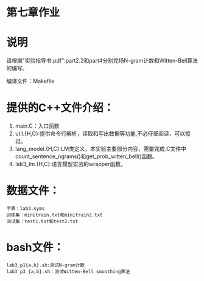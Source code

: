 # 第七章作业
# 说明
请根据"实验指导书.pdf":part2.2和part4分别完场N-gram计数和Witten-Bell算法的编写。

编译文件：Makefile

# 提供的C++文件介绍：
1. main.C：入口函数
2. util.{H,C}:提供命令行解析，读取和写出数据等功能,不必仔细阅读，可以掠过。
3. lang_model.{H,C}:LM类定义，本实验主要部分内容，需要完成.C文件中count_sentence_ngrams()和get_prob_witten_bell()函数。
4. lab3_lm.{H,C}:语言模型实验的wrapper函数。

# 数据文件：
	字典：lab3.syms
	训练集：minitrain.txt和minitrain2.txt
	测试集：test1.txt和test2.txt

# bash文件：
	lab3_p1{a,b}.sh:测试N-gram计数
	lab3_p3	{a,b}.sh：测试Witten-Bell smoothing算法
